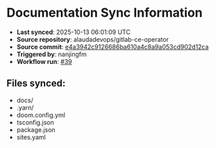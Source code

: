 # Documentation Sync Information

- **Last synced**: 2025-10-13 06:01:09 UTC
- **Source repository**: alaudadevops/gitlab-ce-operator
- **Source commit**: [e4a3942c9126686ba610a4c8a9a053cd902d12ca](https://github.com/alaudadevops/gitlab-ce-operator/commit/e4a3942c9126686ba610a4c8a9a053cd902d12ca)
- **Triggered by**: nanjingfm
- **Workflow run**: [#39](https://github.com/alaudadevops/gitlab-ce-operator/actions/runs/18456578987)

## Files synced:
- docs/
- .yarn/
- doom.config.yml
- tsconfig.json
- package.json
- sites.yaml
